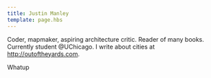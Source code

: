 ```yaml
---
title: Justin Manley
template: page.hbs
---
```


Coder, mapmaker, aspiring architecture critic. Reader of many books. Currently student @UChicago. I write about cities at http://outoftheyards.com.

Whatup